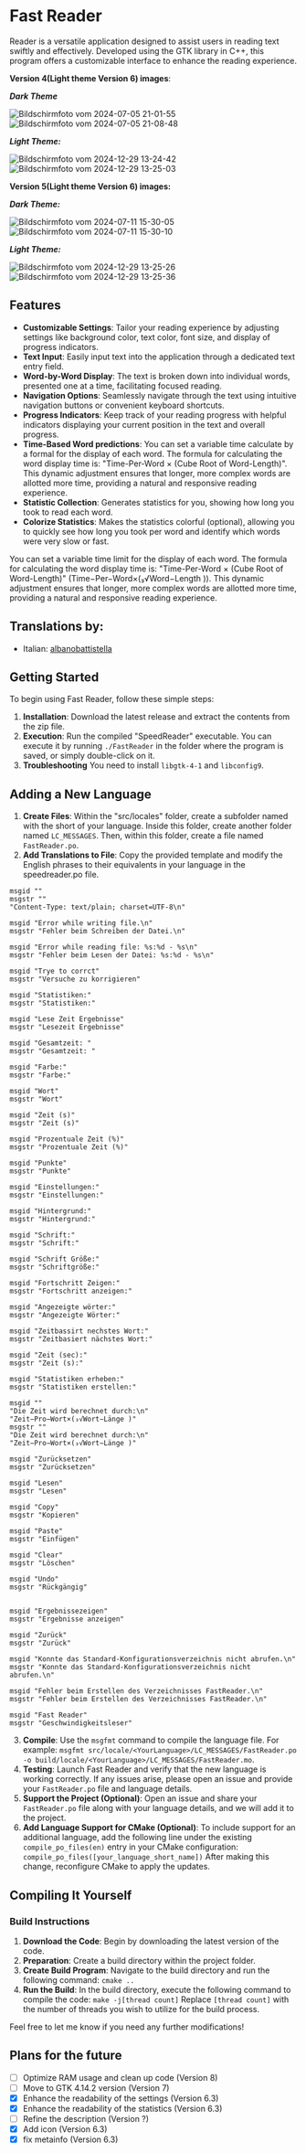 # Fast Reader

Reader is a versatile application designed to assist users in reading text swiftly and effectively. Developed using the GTK library in C++, this program offers a customizable interface to enhance the reading experience.

**Version 4(Light theme Version 6) images**:

***Dark Theme***

![Bildschirmfoto vom 2024-07-05 21-01-55](https://github.com/Quantum-mutnauQ/Fast-Reader-GTK/assets/141065355/48d57ddf-fe5d-4209-aaed-1b30403e1816)
![Bildschirmfoto vom 2024-07-05 21-08-48](https://github.com/Quantum-mutnauQ/Fast-Reader-GTK/assets/141065355/cc7e675b-7642-43a6-a2a9-a5eecfc2e72d)

***Light Theme:***

![Bildschirmfoto vom 2024-12-29 13-24-42](https://github.com/user-attachments/assets/6de4cee5-b628-42c4-bea0-ede9130b102d)
![Bildschirmfoto vom 2024-12-29 13-25-03](https://github.com/user-attachments/assets/a8433539-2451-4863-a260-e844d4bc868e)

**Version 5(Light theme Version 6) images:**

***Dark Theme:***

![Bildschirmfoto vom 2024-07-11 15-30-05](https://github.com/Quantum-mutnauQ/Fast-Reader-GTK/assets/141065355/0e4b847a-79a7-496a-a9cc-8c63dbe68507)
![Bildschirmfoto vom 2024-07-11 15-30-10](https://github.com/Quantum-mutnauQ/Fast-Reader-GTK/assets/141065355/6131c3e0-7c8b-479e-95de-31b312c993b4)

***Light Theme:***

![Bildschirmfoto vom 2024-12-29 13-25-26](https://github.com/user-attachments/assets/6195e5e6-5c20-4446-a75b-6a44a4235514)
![Bildschirmfoto vom 2024-12-29 13-25-36](https://github.com/user-attachments/assets/044fc9d1-aa70-4128-80b3-fb7554f04750)


## Features

- **Customizable Settings**: Tailor your reading experience by adjusting settings like background color, text color, font size, and display of progress indicators.
- **Text Input**: Easily input text into the application through a dedicated text entry field.
- **Word-by-Word Display**: The text is broken down into individual words, presented one at a time, facilitating focused reading.
- **Navigation Options**: Seamlessly navigate through the text using intuitive navigation buttons or convenient keyboard shortcuts.
- **Progress Indicators**: Keep track of your reading progress with helpful indicators displaying your current position in the text and overall progress.
- **Time-Based Word predictions**: You can set a variable time calculate by a formal for the display of each word. The formula for calculating the word display time is: "Time-Per-Word × (Cube Root of Word-Length)". This dynamic adjustment ensures that longer, more complex words are allotted more time, providing a natural and responsive reading experience.
- **Statistic Collection**: Generates statistics for you, showing how long you took to read each word.
- **Colorize Statistics**: Makes the statistics colorful (optional), allowing you to quickly see how long you took per word and identify which words were very slow or fast.

 You can set a variable time limit for the display of each word. The formula for calculating the word display time is: "Time-Per-Word × (Cube Root of Word-Length)" (Time−Per−Word×(₃√Word−Length )). This dynamic adjustment ensures that longer, more complex words are allotted more time, providing a natural and responsive reading experience.

## Translations by:
- Italian:  [albanobattistella](https://github.com/albanobattistella)

## Getting Started

To begin using Fast Reader, follow these simple steps:

1. **Installation**: Download the latest release and extract the contents from the zip file.
2. **Execution**: Run the compiled "SpeedReader" executable. You can execute it by running `./FastReader` in the folder where the program is saved, or simply double-click on it.
3. **Troubleshooting** You need to install `libgtk-4-1` and `libconfig9`.

## Adding a New Language

1. **Create Files**: Within the "src/locales" folder, create a subfolder named with the short of your language. Inside this folder, create another folder named `LC_MESSAGES`. Then, within this folder, create a file named `FastReader.po`.
2. **Add Translations to File**: Copy the provided template and modify the English phrases to their equivalents in your language in the speedreader.po file.
```
msgid ""
msgstr ""
"Content-Type: text/plain; charset=UTF-8\n"

msgid "Error while writing file.\n"
msgstr "Fehler beim Schreiben der Datei.\n"

msgid "Error while reading file: %s:%d - %s\n"
msgstr "Fehler beim Lesen der Datei: %s:%d - %s\n"

msgid "Trye to corrct"
msgstr "Versuche zu korrigieren"

msgid "Statistiken:"
msgstr "Statistiken:"

msgid "Lese Zeit Ergebnisse"
msgstr "Lesezeit Ergebnisse"

msgid "Gesamtzeit: "
msgstr "Gesamtzeit: "

msgid "Farbe:"
msgstr "Farbe:"

msgid "Wort"
msgstr "Wort"

msgid "Zeit (s)"
msgstr "Zeit (s)"

msgid "Prozentuale Zeit (%)"
msgstr "Prozentuale Zeit (%)"

msgid "Punkte"
msgstr "Punkte"

msgid "Einstellungen:"
msgstr "Einstellungen:"

msgid "Hintergrund:"
msgstr "Hintergrund:"

msgid "Schrift:"
msgstr "Schrift:"

msgid "Schrift Größe:"
msgstr "Schriftgröße:"

msgid "Fortschritt Zeigen:"
msgstr "Fortschritt anzeigen:"

msgid "Angezeigte wörter:"
msgstr "Angezeigte Wörter:"

msgid "Zeitbassirt nechstes Wort:"
msgstr "Zeitbasiert nächstes Wort:"

msgid "Zeit (sec):"
msgstr "Zeit (s):"

msgid "Statistiken erheben:"
msgstr "Statistiken erstellen:"

msgid ""
"Die Zeit wird berechnet durch:\n"
"Zeit−Pro−Wort×(₃√Wort−Länge )"
msgstr ""
"Die Zeit wird berechnet durch:\n"
"Zeit−Pro−Wort×(₃√Wort−Länge )"

msgid "Zurücksetzen"
msgstr "Zurücksetzen"

msgid "Lesen"
msgstr "Lesen"

msgid "Copy"
msgstr "Kopieren"

msgid "Paste"
msgstr "Einfügen"

msgid "Clear"
msgstr "Löschen"

msgid "Undo"
msgstr "Rückgängig"


msgid "Ergebnissezeigen"
msgstr "Ergebnisse anzeigen"

msgid "Zurück"
msgstr "Zurück"

msgid "Konnte das Standard-Konfigurationsverzeichnis nicht abrufen.\n"
msgstr "Konnte das Standard-Konfigurationsverzeichnis nicht abrufen.\n"

msgid "Fehler beim Erstellen des Verzeichnisses FastReader.\n"
msgstr "Fehler beim Erstellen des Verzeichnisses FastReader.\n"

msgid "Fast Reader"
msgstr "Geschwindigkeitsleser"

 ```
3. **Compile**: Use the `msgfmt` command to compile the language file. For example: `msgfmt src/locale/<YourLanguage>/LC_MESSAGES/FastReader.po -o build/locale/<YourLanguage>/LC_MESSAGES/FastReader.mo`.
4. **Testing**: Launch Fast Reader and verify that the new language is working correctly. If any issues arise, please open an issue and provide your `FastReader.po` file and language details.
5. **Support the Project (Optional)**: Open an issue and share your `FastReader.po` file along with your language details, and we will add it to the project.
6. **Add Language Support for CMake (Optional)**: To include support for an additional language, add the following line under the existing `compile_po_files(en)` entry in your CMake configuration: `compile_po_files([your_language_short_name])` After making this change, reconfigure CMake to apply the updates.

## Compiling It Yourself
### Build Instructions

1. **Download the Code**: Begin by downloading the latest version of the code.
2. **Preparation**: Create a build directory within the project folder.
3. **Create Build Program**: Navigate to the build directory and run the following command: `cmake ..`
4. **Run the Build**: In the build directory, execute the following command to compile the code:
       `make -j[thread count]` Replace `[thread count]` with the number of threads you wish to utilize for the build process.


Feel free to let me know if you need any further modifications!
## Plans for the future 
- [ ] Optimize RAM usage and clean up code (Version 8)
- [ ] Move to GTK 4.14.2 version (Version 7)
- [x] Enhance the readability of the settings (Version 6.3)
- [x] Enhance the readability of the statistics (Version 6.3)
- [ ] Refine the description (Version ?)
- [x] Add icon (Version 6.3)
- [x] fix metainfo (Version 6.3)
